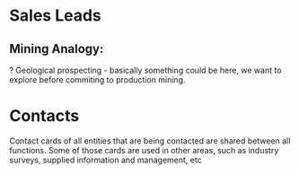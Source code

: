 # Sales Leads

## Mining Analogy: 
? Geological prospecting - basically something could be here, we want to explore before commiting to production mining.

# Contacts
Contact cards of all entities that are being contacted are shared between all functions.  Some of those cards are used in other areas, such as industry surveys, supplied information and management, etc
